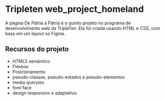 # Tripleten web_project_homeland

A página De Pátria à Pátria é o quinto projeto no programa de desenvolvimento web da TripleTen. Ela foi criada usando HTML e CSS, com base em um layout no Figma.

## Recursos do projeto

- HTML5 semântico
- Flexbox
- Posicionamento
- pseudo-classes, pseudo-estados e pseudo-elementos
- media queryies
- font-face
- design responsivo e adaptativo.
